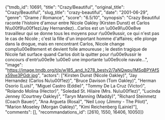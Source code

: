 {"tmdb_id": 10691, "title": "Crazy/Beautiful", "original_title": "Crazy/Beautiful", "slug_title": "crazy-beautiful", "date": "2001-06-29", "genre": "Drame / Romance", "score": "6.5/10", "synopsis": "Crazy Beautiful raconte l'histoire d'amour entre Nicole Oakley (Kirsten Dunst) et Carlos N\u00f9\u00f1ez(Jay Hernandez)...Carlos est un \u00e9l\u00e8ve travailleur qui se donne tous les moyens pour r\u00e9ussir, ce qui n'est pas le cas de Nicole ; c'est la fille d'un important homme d'affaires; elle plonge dans la drogue, mais en rencontrant Carlos, Nicole change compl\u00e8tement et devient folle amoureuse ; le destin tragique de Nicole fait surface quand Carlos doit la quitter pour r\u00e9ussir le concours d'entr\u00e9e \u00e0 une importante \u00e9cole navale...", "image": "https://image.tmdb.org/t/p/w185_and_h278_bestv2/7aNQwpu1MSqBPYAfSx59xe3PGdr.jpg", "actors": ["Kirsten Dunst (Nicole Oakley)", "Jay Hernandez (Carlos Nu\u00f1ez)", "Bruce Davison (Tom Oakley)", "Herman Osorio (Luis)", "Miguel Castro (Eddie)", "Tommy De La Cruz (Victor)", "Rolando Molina (Hector)", "Soledad St. Hilaire (Mrs. Nu\u00f1ez)", "Lucinda Jenney (Courtney Oakley)", "Taryn Manning (Maddy)", "Richard Steinmetz (Coach Bauer)", "Ana Argueta (Rosa)", "Neil Looy (Jimmy - The Pilot)", "Marion Moseley (Morgan Oakley)", "Kimi Reichenberg (Lainie)"], "comments": [], "recommandations_id": [2610, 1550, 16406, 10050]}